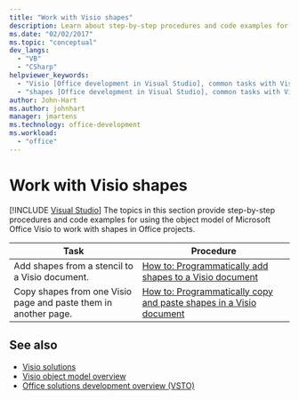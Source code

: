 ```yaml
---
title: "Work with Visio shapes"
description: Learn about step-by-step procedures and code examples for using the object model of Microsoft Visio to work with shapes in Office projects.
ms.date: "02/02/2017"
ms.topic: "conceptual"
dev_langs:
  - "VB"
  - "CSharp"
helpviewer_keywords:
  - "Visio [Office development in Visual Studio], common tasks with Visio shapes"
  - "shapes [Office development in Visual Studio], common tasks with Visio shapes"
author: John-Hart
ms.author: johnhart
manager: jmartens
ms.technology: office-development
ms.workload:
  - "office"
---
```

# Work with Visio shapes

 [!INCLUDE [Visual Studio](~/includes/applies-to-version/vs-windows-only.md)]
  The topics in this section provide step-by-step procedures and code examples for using the object model of Microsoft Office Visio to work with shapes in Office projects.

|Task|Procedure|
|----------|---------------|
|Add shapes from a stencil to a Visio document.|[How to: Programmatically add shapes to a Visio document](../vsto/how-to-programmatically-add-shapes-to-a-visio-document.md)|
|Copy shapes from one Visio page and paste them in another page.|[How to: Programmatically copy and paste shapes in a Visio document](/previous-versions/visualstudio/visual-studio-2017/vsto/how-to-programmatically-copy-and-paste-shapes-in-a-visio-document.md)|

## See also
- [Visio solutions](../vsto/visio-solutions.md)
- [Visio object model overview](../vsto/visio-object-model-overview.md)
- [Office solutions development overview &#40;VSTO&#41;](../vsto/office-solutions-development-overview-vsto.md)
